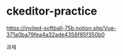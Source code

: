 # ckeditor-practice

https://invited-softball-75b.notion.site/Vue-371a0ba79fea4a32ade4358f85f350b0

과제
